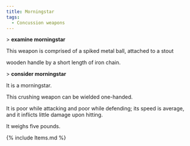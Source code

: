 ```yaml
---
title: Morningstar
tags:
  - Concussion weapons
---
```

\> **examine morningstar**

This weapon is comprised of a spiked metal ball, attached to a stout

wooden handle by a short length of iron chain.

\> **consider morningstar**

It is a morningstar.

This crushing weapon can be wielded one-handed.

It is poor while attacking and poor while defending; its speed is
average, and it inflicts little damage upon hitting.

It weighs five pounds.

{% include Items.md %}
